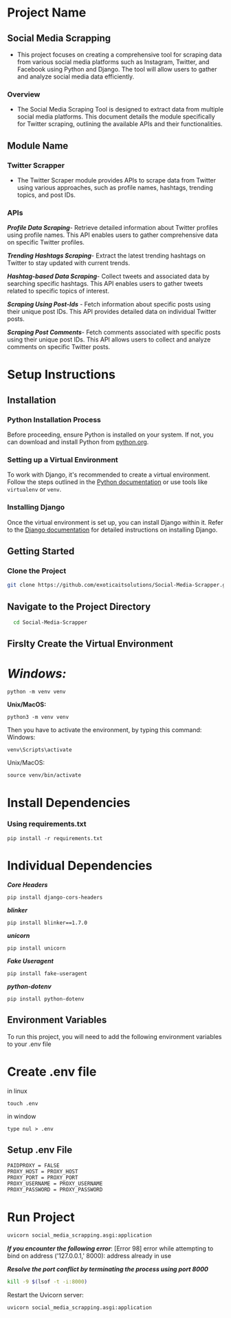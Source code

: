# Project Name
## Social Media Scrapping
* This project focuses on creating a comprehensive tool for scraping data from various social media platforms such as Instagram, Twitter, and Facebook using Python and Django. The tool will allow users to gather and analyze social media data efficiently.
### Overview
* The Social Media Scraping Tool is designed to extract data from multiple social media platforms. This document details the module specifically for Twitter scraping, outlining the available APIs and their functionalities.

## Module Name 
### Twitter Scrapper
* The Twitter Scraper module provides APIs to scrape data from Twitter using various approaches, such as profile names, hashtags, trending topics, and post IDs.
### APIs

***Profile Data Scraping***-
Retrieve detailed information about Twitter profiles using profile names. This API enables users to gather comprehensive data on specific Twitter profiles.

***Trending Hashtags Scraping***-
Extract the latest trending hashtags on Twitter to stay updated with current trends.

***Hashtag-based Data Scraping***-
Collect tweets and associated data by searching specific hashtags. This API enables users to gather tweets related to specific topics of interest.

***Scraping Using Post-Ids*** -
Fetch information about specific posts using their unique post IDs. This API provides detailed data on individual Twitter posts.

***Scraping Post Comments***-
Fetch comments associated with specific posts using their unique post IDs. This API allows users to collect and analyze comments on specific Twitter posts.


# Setup Instructions

## Installation

### Python Installation Process
Before proceeding, ensure Python is installed on your system. If not, you can download and install Python from [python.org](https://www.python.org/downloads/).

### Setting up a Virtual Environment
To work with Django, it's recommended to create a virtual environment. Follow the steps outlined in the [Python documentation](https://docs.python.org/3/tutorial/venv.html) or use tools like `virtualenv` or `venv`.

### Installing Django
Once the virtual environment is set up, you can install Django within it. Refer to the [Django documentation](https://docs.djangoproject.com/en/stable/intro/install/) for detailed instructions on installing Django.

## Getting Started

### Clone the Project
```bash
git clone https://github.com/exoticaitsolutions/Social-Media-Scrapper.git
```

## Navigate to the Project Directory

```bash
  cd Social-Media-Scrapper
```
## Firslty Create the Virtual Environment

# **_Windows:_**
```
python -m venv venv
```
**Unix/MacOS:**
```
python3 -m venv venv
```
Then you have to activate the environment, by typing this command:
Windows:
```
venv\Scripts\activate 
```
Unix/MacOS:
```
source venv/bin/activate
```
# Install Dependencies
### Using requirements.txt
```
pip install -r requirements.txt
```

# Individual Dependencies

***Core Headers***
```
pip install django-cors-headers
```
***blinker***
```
pip install blinker==1.7.0
```
***unicorn***
```
pip install unicorn
```

***Fake Useragent***
```
pip install fake-useragent
```

***python-dotenv***
```
pip install python-dotenv
```

## Environment Variables
 To run this project, you will need to add the following environment variables to your .env file
# Create .env file
in linux
```
touch .env
```
in window 
```
type nul > .env
```
## Setup .env File 
```
PAIDPROXY = FALSE
PROXY_HOST = PROXY_HOST
PROXY_PORT = PROXY_PORT
PROXY_USERNAME = PROXY_USERNAME
PROXY_PASSWORD = PROXY_PASSWORD
```

# Run Project
```bash
uvicorn social_media_scrapping.asgi:application
```

***If you encounter the following error***: [Error 98] error while attempting to bind on address ('127.0.0.1,' 8000): address already in use

***Resolve the port conflict by terminating the process using port 8000***

```bash
kill -9 $(lsof -t -i:8000)
```
Restart the Uvicorn server:
```
uvicorn social_media_scrapping.asgi:application
```

